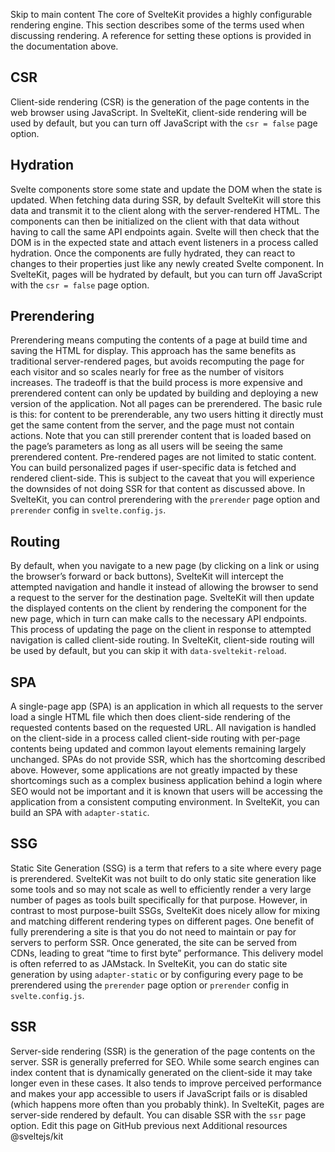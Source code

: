 Skip to main content
The core of SvelteKit provides a highly configurable rendering engine. This section describes some of the terms used when discussing rendering. A reference for setting these options is provided in the documentation above.
## CSR
Client-side rendering (CSR) is the generation of the page contents in the web browser using JavaScript.
In SvelteKit, client-side rendering will be used by default, but you can turn off JavaScript with the `csr = false` page option.
## Hydration
Svelte components store some state and update the DOM when the state is updated. When fetching data during SSR, by default SvelteKit will store this data and transmit it to the client along with the server-rendered HTML. The components can then be initialized on the client with that data without having to call the same API endpoints again. Svelte will then check that the DOM is in the expected state and attach event listeners in a process called hydration. Once the components are fully hydrated, they can react to changes to their properties just like any newly created Svelte component.
In SvelteKit, pages will be hydrated by default, but you can turn off JavaScript with the `csr = false` page option.
## Prerendering
Prerendering means computing the contents of a page at build time and saving the HTML for display. This approach has the same benefits as traditional server-rendered pages, but avoids recomputing the page for each visitor and so scales nearly for free as the number of visitors increases. The tradeoff is that the build process is more expensive and prerendered content can only be updated by building and deploying a new version of the application.
Not all pages can be prerendered. The basic rule is this: for content to be prerenderable, any two users hitting it directly must get the same content from the server, and the page must not contain actions. Note that you can still prerender content that is loaded based on the page’s parameters as long as all users will be seeing the same prerendered content.
Pre-rendered pages are not limited to static content. You can build personalized pages if user-specific data is fetched and rendered client-side. This is subject to the caveat that you will experience the downsides of not doing SSR for that content as discussed above.
In SvelteKit, you can control prerendering with the `prerender` page option and `prerender` config in `svelte.config.js`.
## Routing
By default, when you navigate to a new page (by clicking on a link or using the browser’s forward or back buttons), SvelteKit will intercept the attempted navigation and handle it instead of allowing the browser to send a request to the server for the destination page. SvelteKit will then update the displayed contents on the client by rendering the component for the new page, which in turn can make calls to the necessary API endpoints. This process of updating the page on the client in response to attempted navigation is called client-side routing.
In SvelteKit, client-side routing will be used by default, but you can skip it with `data-sveltekit-reload`.
## SPA
A single-page app (SPA) is an application in which all requests to the server load a single HTML file which then does client-side rendering of the requested contents based on the requested URL. All navigation is handled on the client-side in a process called client-side routing with per-page contents being updated and common layout elements remaining largely unchanged. SPAs do not provide SSR, which has the shortcoming described above. However, some applications are not greatly impacted by these shortcomings such as a complex business application behind a login where SEO would not be important and it is known that users will be accessing the application from a consistent computing environment.
In SvelteKit, you can build an SPA with `adapter-static`.
## SSG
Static Site Generation (SSG) is a term that refers to a site where every page is prerendered. SvelteKit was not built to do only static site generation like some tools and so may not scale as well to efficiently render a very large number of pages as tools built specifically for that purpose. However, in contrast to most purpose-built SSGs, SvelteKit does nicely allow for mixing and matching different rendering types on different pages. One benefit of fully prerendering a site is that you do not need to maintain or pay for servers to perform SSR. Once generated, the site can be served from CDNs, leading to great “time to first byte” performance. This delivery model is often referred to as JAMstack.
In SvelteKit, you can do static site generation by using `adapter-static` or by configuring every page to be prerendered using the `prerender` page option or `prerender` config in `svelte.config.js`.
## SSR
Server-side rendering (SSR) is the generation of the page contents on the server. SSR is generally preferred for SEO. While some search engines can index content that is dynamically generated on the client-side it may take longer even in these cases. It also tends to improve perceived performance and makes your app accessible to users if JavaScript fails or is disabled (which happens more often than you probably think).
In SvelteKit, pages are server-side rendered by default. You can disable SSR with the `ssr` page option.
Edit this page on GitHub
previous next
Additional resources @sveltejs/kit
